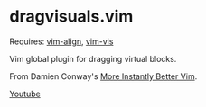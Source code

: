 # dragvisuals.vim

Requires: [vim-align](http://www.vim.org/scripts/script.php?script_id=294), [vim-vis](http://www.vim.org/scripts/script.php?script_id=1195)

Vim global plugin for dragging virtual blocks.

From Damien Conway's [More Instantly Better Vim](http://www.oscon.com/oscon2013/public/schedule/detail/28875).

[Youtube](https://www.youtube.com/watch?v=aHm36-na4-4)
